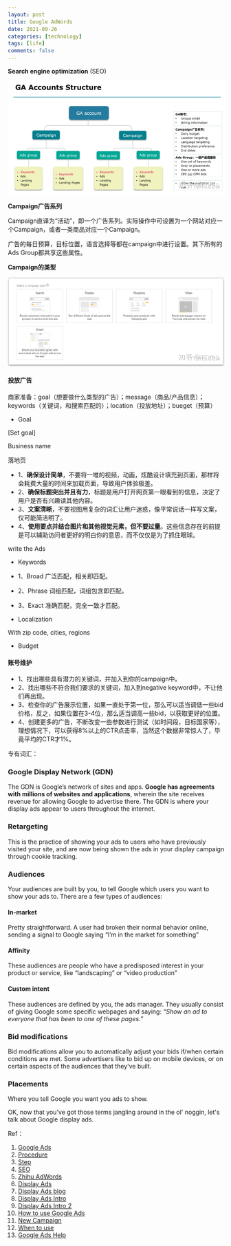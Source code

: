 ```yaml
---
layout: post
title: Google AdWords
date: 2021-09-26
categories: [technology]
tags: [life]
comments: false
---
```




**Search engine optimization** (SEO) 



![cherimola](../images/ads.jpeg)



**Campaign广告系列**

Campaign直译为“活动”，即一个广告系列。实际操作中可设置为一个网站对应一个Campaign，或者一类商品对应一个Campaign。

广告的每日预算，目标位置，语言选择等都在campaign中进行设置。其下所有的Ads Group都共享这些属性。



**Campaign的类型**

![cherimola](../images/campaign.jpeg)



#### 投放广告

商家准备：goal（想要做什么类型的广告）；message（商品/产品信息）；keywords（关键词，和搜索匹配的）；location（投放地址）；bueget（预算）



- Goal

[Set goal]

Business name

落地页

- 1、**确保设计简单**，不要将一堆的视频，动画，炫酷设计填充到页面，那样将会耗费大量的时间来加载页面，导致用户体验极差。
- 2、**确保标题突出并且有力**，标题是用户打开网页第一眼看到的信息，决定了用户是否有兴趣读其他内容。
- 3、**文案清晰**，不要视图用复杂的词汇让用户迷惑，像平常说话一样写文案，仅可能简洁明了。
- 4、**使用要点并结合图片和其他视觉元素，但不要过量**。这些信息存在的前提是可以辅助访问者更好的明白你的意思，而不仅仅是为了抓住眼球。

write the Ads

- Keywords

- 1、Broad 广泛匹配，相关即匹配。
- 2、Phrase 词组匹配，词组包含即匹配。
- 3、Exact 准确匹配，完全一致才匹配。

- Localization

With zip code, cities, regions

- Budget



#### 账号维护

- 1、找出哪些具有潜力的关键词，并加入到你的campaign中。
- 2、找出哪些不符合我们要求的关键词，加入到negative keyword中，不让他们再出现。
- 3、检查你的广告展示位置，如果一直处于第一位，那么可以适当调低一些bid价格，反之，如果位置在3-4位，那么适当调高一些bid，以获取更好的位置。
- 4、创建更多的广告，不断改变一些参数进行测试（如时间段，目标国家等），理想情况下，可以获得8%以上的CTR点击率，当然这个数据非常惊人了，毕竟平均的CTR才1%。



专有词汇：

### Google Display Network (GDN)

The GDN is Google’s network of sites and apps. **Google has agreements with millions of websites and applications**, wherein the site receives revenue for allowing Google to advertise there. The GDN is where your display ads appear to users throughout the internet.

### Retargeting

This is the practice of showing your ads to users who have previously visited your site, and are now being shown the ads in your display campaign through cookie tracking.

### Audiences

Your audiences are built by you, to tell Google which users you want to show your ads to. There are a few types of audiences:

#### In-market

Pretty straightforward. A user had broken their normal behavior online, sending a signal to Google saying “I’m in the market for something”

#### Affinity

These audiences are people who have a predisposed interest in your product or service, like “landscaping” or “video production”

#### Custom intent

These audiences are defined by you, the ads manager. They usually consist of giving Google some specific webpages and saying: *“Show an ad to everyone that has been to one of these pages.”* 

### Bid modifications

Bid modifications allow you to automatically adjust your bids if/when certain conditions are met. Some advertisers like to bid up on mobile devices, or on certain aspects of the audiences that they’ve built.

### Placements

Where you tell Google you want you ads to show.

OK, now that you've got those terms jangling around in the ol' noggin, let's talk about Google display ads.



Ref：

1. [Google Ads](https://ads.google.com/home/#!/step/2?substep=5)
2. [Procedure](https://zhuanlan.zhihu.com/p/76964972)
3. [Step](https://ads.google.com/home/how-it-works/)
4. [SEO](https://zhuanlan.zhihu.com/p/404100405)
5. [Zhihu AdWords](https://www.zhihu.com/topic/19582245/top-answers)
6. [Display Ads](https://ads.google.com/home/campaigns/display-ads/)
7. [Display Ads blog](https://blog.google/products/ads-commerce/display-campaigns-made-easy/)
8. [Display Ads Intro](https://www.wordstream.com/blog/ws/2019/05/23/google-display-ads)
9. [Display Ads Intro 2](https://www.impactplus.com/blog/what-are-google-display-ads)
10. [How to use Google Ads](https://support.google.com/google-ads/answer/172627?hl=en)
11. [New Campaign](https://ads.google.com/home/campaigns/display-ads/#!#%3Fmodal_active=none)
12. [When to use](https://support.google.com/google-ads/answer/7020281?hl=en)
13. [Google Ads Help](https://support.google.com/google-ads/?hl=en#topic=9803759)

